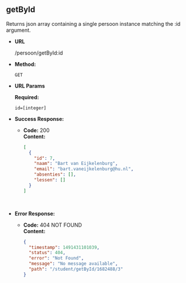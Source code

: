 **getById**
----

Returns json array containing a single persoon instance matching the :id argument.

* **URL**

  /persoon/getById:id

* **Method:**

  `GET` 

* **URL Params**

   **Required:**

   `id=[integer]`

* **Success Response:**

  * **Code:** 200 <br />
    **Content:** 

    ```json
    [
      {
        "id": 7,
        "naam": "Bart van Eijkelenburg",
        "email": "bart.vaneijkelenburg@hu.nl",
        "absenties": [],
        "lessen": []
      }
    ]
    ```

    ​

* **Error Response:**

  * **Code:** 404 NOT FOUND <br />
    **Content:**

    ```json
    {
      "timestamp": 1491431101039,
      "status": 404,
      "error": "Not Found",
      "message": "No message available",
      "path": "/student/getById/1682488/3"
    }
    ```
    ​
